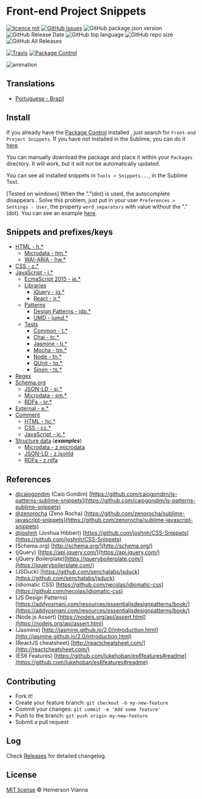 # Front-end Project Snippets

[![licence mit](https://img.shields.io/badge/license-MIT-blue.svg?style=flat-square)](http://hemersonvianna.mit-license.org/)
[![GitHub issues](https://img.shields.io/github/issues/org-descco/sublime-front-end-snippets.svg)](https://github.com/org-descco/sublime-front-end-snippets/issues)
![GitHub package.json version](https://img.shields.io/github/package-json/v/org-descco/sublime-front-end-snippets.svg)
![GitHub Release Date](https://img.shields.io/github/release-date/org-descco/sublime-front-end-snippets.svg)
![GitHub top language](https://img.shields.io/github/languages/top/org-descco/sublime-front-end-snippets.svg)
![GitHub repo size](https://img.shields.io/github/repo-size/org-descco/sublime-front-end-snippets.svg)
![GitHub All Releases](https://img.shields.io/github/downloads/org-descco/sublime-front-end-snippets/total.svg)

[![Travis](https://img.shields.io/travis/org-moon-world/sublime-front-end-snippets.svg?style=flat-square)](https://travis-ci.org/org-moon-world/sublime-front-end-snippets)
[![Package Control](https://img.shields.io/packagecontrol/dt/Front-end%20Project%20Snippets.svg?style=flat-square)](https://packagecontrol.io/packages/Front-end%20Project%20Snippets)

![animation](https://cloud.githubusercontent.com/assets/1963897/12625364/a94decc8-c51a-11e5-8546-ca331af65982.gif)

## Translations

* [Portuguese - Brazil](translations/pt_BR)

## Install

If you already have the [Package Control](http://wbond.net/sublime_packages/package_control) installed , just search for `Front-end Project Snippets`. If you have not installed in the Sublime, you can do it [here](http://wbond.net/sublime_packages/package_control/installation).

You can manually download the package and place it within your `Packages` directory. It will work, but it will not be automatically updated.

You can see all installed snippets in `Tools > Snippets...`, in the Sublime Text.

[Tested on windows] When the "."(dot) is used, the autocomplete disappears.. Solve this problem, just put in your user `Preferences >  Settings - User`, the property `word_separators` with value without the "."(dot). You can see an example [here](Preferences.sublime-settings).

## Snippets and prefixes/keys

- [HTML - h.*](snippets/html/)
  - [Microdata - hm.*](snippets/html/schema/microdata)
  - [WAI-ARIA - hw.*](snippets/html/wai-aria)
- [CSS - c.*](snippets/css/) 
- [JavaScript - j.*](snippets/js/vanilla)
  - [EcmaScript 2015 - je.*](snippets/js/es6/)
  - [Libraries](snippets/js/libraries)
    - [jQuery - jq.*](snippets/js/libraries/jquery)
    - [React - jr.*](snippets/js/libraries/react)
  - [Patterns](snippets/js/patterns)
    - [Design Patterns - jdp.*](snippets/js/patterns/design-patterns)
    - [UMD - jumd.*](snippets/js/patterns/umd)
  - [Tests](snippets/js/tests)
    - [Common - t.*](snippets/js/tests/common)
    - [Chai - tc.*](snippets/js/tests/chai)
    - [Jasmine - tj.*](snippets/js/tests/jasmine)
    - [Mocha - tm.*](snippets/js/tests/mocha)
    - [Node - tn.*](snippets/js/tests/node)
    - [QUnit - tq.*](snippets/js/tests/qunit)
    - [Sinon - ts.*](snippets/js/tests/sinon)
- [Regex](snippets/regex/)
- [Schema.org](snippets/schema)
  - [JSON-LD - sj.*](snippets/schema/json-ld)
  - [Microdata - sm.*](snippets/schema/microdata)
  - [RDFa - sr.*](snippets/schema/rdfa)
- [External - e.*](snippets/external/)
- [Comment](snippets/comment/)
  - [HTML - hc.*](snippets/comment/html)
  - [CSS - cc.*](snippets/comment/css)
  - [JavaScript - jc.*](snippets/comment/js)
- [Structure data](snippets/structured-data) (***examples***)
  - [Microdata - z.microdata](snippets/structured-data/microdata)
  - [JSON-LD - z.jsonld](snippets/structured-data/json-ld)
  - [RDFa - z.rdfa](snippets/structured-data/rdfa)

## References

* [@caiogondim](https://github.com/caiogondim) (Caio Gondim)
  [https://github.com/caiogondim/js-patterns-sublime-snippets](https://github.com/caiogondim/js-patterns-sublime-snippets)
* [@zenorocha](https://github.com/zenorocha) (Zeno Rocha)
  [https://github.com/zenorocha/sublime-javascript-snippets](https://github.com/zenorocha/sublime-javascript-snippets)
* [@joshnh](https://github.com/joshnh) (Joshua Hibbert)
  [https://github.com/joshnh/CSS-Snippets](https://github.com/joshnh/CSS-Snippets)
* (Schema.org) [http://schema.org/](http://schema.org/)
* (jQuery) [https://api.jquery.com/](https://api.jquery.com/)
* (jQuery Boilerplate)[https://jqueryboilerplate.com/](https://jqueryboilerplate.com/)
* (JSDuck) [https://github.com/senchalabs/jsduck](https://github.com/senchalabs/jsduck)
* (idiomatic CSS) [https://github.com/necolas/idiomatic-css](https://github.com/necolas/idiomatic-css)
* (JS Design Patterns) [https://addyosmani.com/resources/essentialjsdesignpatterns/book/](https://addyosmani.com/resources/essentialjsdesignpatterns/book/)
* (Node.js Assert) [https://nodejs.org/api/assert.html](https://nodejs.org/api/assert.html)
* (Jasmine) [http://jasmine.github.io/2.0/introduction.html](http://jasmine.github.io/2.0/introduction.html)
* (ReactJS cheatsheet) [http://reactcheatsheet.com/](http://reactcheatsheet.com/)
* (ES6 Features) [https://github.com/lukehoban/es6features#readme](https://github.com/lukehoban/es6features#readme)

## Contributing

- Fork it!
- Create your feature branch: `git checkout -b my-new-feature`
- Commit your changes: `git commit -m 'Add some feature'`
- Push to the branch: `git push origin my-new-feature`
- Submit a pull request

## Log

Check [Releases](https://github.com/org-moon-world/sublime-front-end-snippets/releases) for detailed changelog.

## License

[MIT license](http://hemersonvianna.mit-license.org/) © Hemerson Vianna
